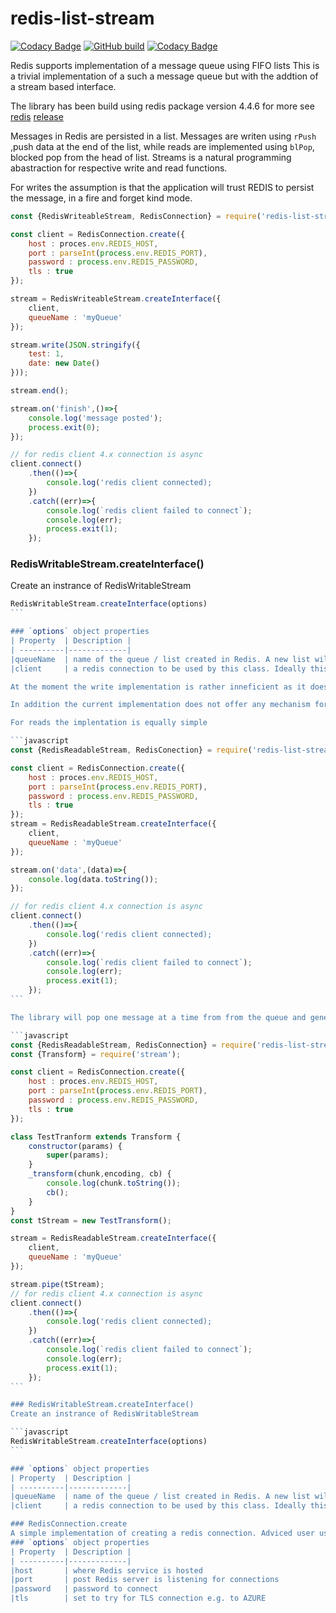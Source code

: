 # redis-list-stream
[![Codacy Badge](https://api.codacy.com/project/badge/Grade/0e94957c9fe14884816bdeb34b7ff670)](https://app.codacy.com/gh/nickfloros/redis-list-stream?utm_source=github.com&utm_medium=referral&utm_content=nickfloros/redis-list-stream&utm_campaign=Badge_Grade)
[![GitHub build](https://github.com/nickfloros/redis-list-stream/actions/workflows/build.js.yml/badge.svg?branch=master)](https://github.com/nickfloros/redis-list-stream/actions/workflows/build.js.yml) [![Codacy Badge](https://app.codacy.com/project/badge/Grade/f56bb9a8ad374d15af01205d1196fac2)](https://app.codacy.com/gh/nickfloros/redis-list-stream/dashboard?utm_source=gh&utm_medium=referral&utm_content=&utm_campaign=Badge_grade)

Redis supports implementation of a message queue using FIFO lists 
This is a trivial implementation of a such a message queue but with the addtion of a stream based interface. 

The library has been build using redis package version 4.4.6 for more see [redis](https://github.com/NodeRedis/node_redis) [release](https://github.com/redis/node-redis/releases/tag/redis%404.6.6)

Messages in Redis are persisted in a list. Messages are writen using ```rPush``` ,push data at the end of the list, while reads are implemented using ```blPop```, blocked pop from the head of list. Streams is a natural programming abastraction for respective write and read functions. 

For writes the assumption is that the application will trust REDIS to persist the message, in a fire and forget kind mode. 

```javascript
const {RedisWriteableStream, RedisConnection} = require('redis-list-stream');

const client = RedisConnection.create({
	host : proces.env.REDIS_HOST,
	port : parseInt(process.env.REDIS_PORT),
	password : process.env.REDIS_PASSWORD,
	tls : true
});

stream = RedisWriteableStream.createInterface({
	client,
	queueName : 'myQueue'
});

stream.write(JSON.stringify({
	test: 1,
	date: new Date()
}));

stream.end();

stream.on('finish',()=>{
	console.log('message posted');
	process.exit(0);
});

// for redis client 4.x connection is async
client.connect()
	.then(()=>{
		console.log('redis client connected);
	})
	.catch((err)=>{
		console.log(`redis client failed to connect`);
		console.log(err);
		process.exit(1);
	});
````
### RedisWritableStream.createInterface()
Create an instrance of RedisWritableStream

````javascript 
RedisWritableStream.createInterface(options)
```

### `options` object properties
| Property  | Description |
| ----------|-------------|
|queueName  | name of the queue / list created in Redis. A new list will be created if it does not exists otherwise will use the existing one |
|client     | a redis connection to be used by this class. Ideally this connection shouldn't be shared with other redis transactions |

At the moment the write implementation is rather inneficient as it does not 'batch' the writes, but that is for something for the very near future.

In addition the current implementation does not offer any mechanism for alerting the calling program of success or failure of the underlying ```rPush```. Again this is somehting that will be addressed very soon.

For reads the implentation is equally simple

```javascript
const {RedisReadableStream, RedisConection} = require('redis-list-stream');

const client = RedisConnection.create({
	host : proces.env.REDIS_HOST,
	port : parseInt(process.env.REDIS_PORT),
	password : process.env.REDIS_PASSWORD,
	tls : true
});
stream = RedisReadableStream.createInterface({
	client,
	queueName : 'myQueue'
});

stream.on('data',(data)=>{
	console.log(data.toString());
});

// for redis client 4.x connection is async
client.connect()
	.then(()=>{
		console.log('redis client connected);
	})
	.catch((err)=>{
		console.log(`redis client failed to connect`);
		console.log(err);
		process.exit(1);
	});
```

The library will pop one message at a time from from the queue and generate the ```data``` event. Another way to is implement a ```Tansform``` stream responsible of implementing the actions a process has to do when receives an message . The example below does exactly the same as the previous example. 

```javascript
const {RedisReadableStream, RedisConnection} = require('redis-list-stream');
const {Transform} = require('stream');

const client = RedisConnection.create({
	host : proces.env.REDIS_HOST,
	port : parseInt(process.env.REDIS_PORT),
	password : process.env.REDIS_PASSWORD,
	tls : true
});

class TestTranform extends Transform {
	constructor(params) {
		super(params);
	}
	_transform(chunk,encoding, cb) {
		console.log(chunk.toString());
		cb();
	}
}
const tStream = new TestTransform();

stream = RedisReadableStream.createInterface({
	client,
	queueName : 'myQueue'
});

stream.pipe(tStream);
// for redis client 4.x connection is async
client.connect()
	.then(()=>{
		console.log('redis client connected);
	})
	.catch((err)=>{
		console.log(`redis client failed to connect`);
		console.log(err);
		process.exit(1);
	});
```

### RedisWritableStream.createInterface()
Create an instrance of RedisWritableStream

```javascript
RedisWritableStream.createInterface(options)
```

### `options` object properties
| Property  | Description |
| ----------|-------------|
|queueName  | name of the queue / list created in Redis. A new list will be created if it does not exists otherwise will use the existing one |
|client     | a redis connection to be used by this class. Ideally this connection shouldn't be shared with other redis transactions |

### RedisConnection.create
A simple implementation of creating a redis connection. Adviced user use their own 
### `options` object properties
| Property  | Description |
| ----------|-------------|
|host       | where Redis service is hosted
|port       | post Redis server is listening for connections
|password   | password to connect
|tls        | set to try for TLS connection e.g. to AZURE